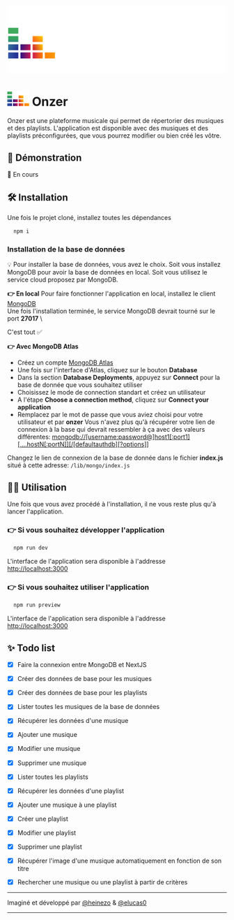 
<p align="center">
  <a href="https://heinezo.github.io" target="_blank"><img src="public/onzer_white.svg" width="500" height="auto"></a>
 </p>


# <img src="public/icon.svg" width="50" height="auto"> Onzer

Onzer est une plateforme musicale qui permet de répertorier des musiques et des playlists. L'application est disponible avec des musiques et des playlists préconfigurées, que vous pourrez modifier ou bien créé les vôtre.

## 🕺 Démonstration

🚧 En cours

## 🛠️ Installation

Une fois le projet cloné, installez toutes les dépendances
```bash
  npm i
```

### Installation de la base de données

💡 Pour installer la base de données, vous avez le choix. Soit vous installez MongoDB pour avoir la base de données en local. Soit vous utilisez le service cloud proposez par MongoDB.

**👉 En local**
Pour faire fonctionner l'application en local, installez le client [MongoDB](https://www.mongodb.com/try/download/community) \
Une fois l'installation terminée, le service MongoDB devrait tourné sur le port **27017** \ 

C'est tout ✅

**👉 Avec MongoDB Atlas**
- Créez un compte [MongoDB Atlas](https://www.mongodb.com/cloud/atlas/register) 
- Une fois sur l'interface d'Atlas, cliquez sur le bouton **Database**
- Dans la section **Database Deployments**, appuyez sur **Connect** pour la base de donnée que vous souhaitez utiliser
- Choisissez le mode de connection standart et créez un utilisateur
- A l'étape **Choose a connection method**, cliquez sur **Connect your application**
- Remplacez *<password>* par le mot de passe que vous aviez choisi pour votre utilisateur et *<myFirstDatabase>* par **onzer**
Vous n'avez plus qu'à récupérer votre lien de connexion à la base qui devrait ressembler à ça avec des valeurs différentes: [mongodb://[username:password@]host1[:port1][,...hostN[:portN]][/[defaultauthdb][?options]]](mongodb://[username:password@]host1[:port1][,...hostN[:portN]][/[defaultauthdb][?options]]) 

Changez le lien de connexion de la base de donnée dans le fichier **index.js** situé à cette adresse: `/lib/mongo/index.js`
 

## 👨‍💻 Utilisation
Une fois que vous avez procédé à l'installation, il ne vous reste plus qu'à lancer l'application. 

### 👉 Si vous souhaitez développer l'application

```bash
  npm run dev
```

L'interface de l'application sera disponible à l'addresse [http://localhost:3000](http://localhost:3000)

### 👉 Si vous souhaitez utiliser l'application

```bash
  npm run preview
```

L'interface de l'application sera disponible à l'addresse [http://localhost:3000](http://localhost:3000)


## ✨ Todo list
- [x]  Faire la connexion entre MongoDB et NextJS  
- [x]  Créer des données de base pour les musiques
- [x]  Créer des données de base pour les playlists
- [x]  Lister toutes les musiques de la base de données
- [x]  Récupérer les données d'une musique
- [x]  Ajouter une musique
- [x]  Modifier une musique
- [x]  Supprimer une musique
- [x]  Lister toutes les playlists
- [x]  Récupérer les données d'une playlist
- [x]  Ajouter une musique à une playlist
- [x]  Créer une playlist
- [x]  Modifier une playlist
- [x]  Supprimer une playlist
- [x]  Récupérer l'image d'une musique automatiquement en fonction de son titre
- [x]  Rechercher une musique ou une playlist à partir de critères




---
Imaginé et développé par [@heinezo](https://github.com/HeineZo) & [@elucas0](https://github.com/elucas0)

---

